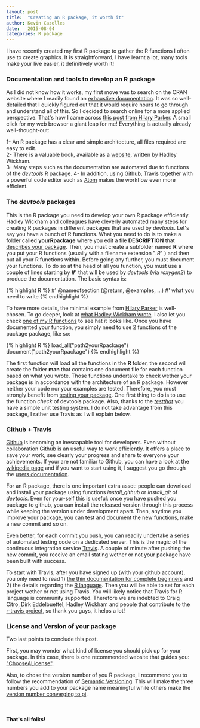 ```yaml
---
layout: post
title:  "Creating an R package, it worth it"
author: Kevin Cazelles
date:   2015-08-04
categories: R package
---
```



I have recently created my first R package to gather the R functions I often use to create graphics.
It is straightforward, I have learnt a lot, many tools make your live easier, it definitively worth it!


### Documentation and tools to develop an R package ###

As I did not know how it works, my first move was to search on the CRAN website where I readily found an [exhaustive documentation](https://cran.r-project.org/doc/manuals/r-release/R-exts.html).
It was so well-detailed that I quickly figured out that it would require hours to go through and understand all of this.
So I decided to search online for a more applied perspective. That's how I came across [this post from Hilary Parker](http://hilaryparker.com/2014/04/29/writing-an-r-package-from-scratch/).
A small click for my web browser a giant leap for me!
Everything is actually already well-thought-out:

1- An R package has a clear and simple architecture, all files required are easy to edit.  
2- There is a valuable book, available as a [website](http://r-pkgs.had.co.nz), written by Hadley Wickham.  
3- Many steps such as the documentation are automated due to functions of the [*devtools*](https://cran.r-project.org/web/packages/devtools/index.html) R package.
4- In addition, using [Github](https://github.com), [Travis](https://travis-ci.org) together with a powerful code editor such as [Atom](https://atom.io) makes the workflow even more efficient.


### The *devtools* packages ###

This is the R package you need to develop your own R package efficiently.
Hadley Wickham and colleagues have cleverly automated many steps for creating R packages in different packages that are used by *devtools*.
Let's say you have a bunch of R functions. What you need to do is to make a folder called **yourRpackage** where you edit a file **DESCRIPTION** that [describes your package](http://r-pkgs.had.co.nz/description.html).
Then, you must create a subfolder named **R** where you put your R functions (usually with a filename extension "*.R*" ) and then put all your R functions within.
Before going any further, you must document your functions.
To do so at the head of all you function, you must use a couple of lines starting by **#'** that will be used by *devtools* (via *roxygen2*) to produce the documentation. The basic syntax is:

{% highlight R %}
#' @nameofsection  (@return, @examples, ...)
#' what you need to write
{% endhighlight %}


To have more details, the minimal example from [Hilary Parker](http://hilaryparker.com/2014/04/29/writing-an-r-package-from-scratch/) is well-chosen. To go deeper, look at [what Hadley Wickham wrote](http://r-pkgs.had.co.nz/man.html). I also let you check [one of my R functions](../blogpost/article-0007/pchimage.R) to see hat it looks like. Once you have documented your function, you simply need to use 2 functions of the package package, like so:

{% highlight R %}
load_all("path2yourRpackage")   
document("path2yourRpackage")
{% endhighlight %}

The first function will load all the functions in the **R** folder, the second will create the folder **man** that contains one document file for each function based on what you wrote.
Those functions undertake to check wether your package is in accordance with the architecture of an R package. However neither your code nor your examples are tested.
Therefore, you must strongly benefit from [testing your package](http://r-pkgs.had.co.nz/check.html).
One first thing to do is to use the function *check* of devtools package.
Also, thanks to the [*testthat*](https://cran.r-project.org/web/packages/testthat/index.html) you have a simple unit testing system.
I do not take advantage from this package, I rather use Travis as I will explain below.


### Github + Travis ###

[Github](https://github.com) is becoming an inescapable tool for developers. Even without collaboration Github is an useful way to work efficiently.
It offers a place to save your work, see clearly your progress and share to everyone your achievements.
If your are not familiar to Github, you can have a look at the [wikipedia page](https://en.wikipedia.org/wiki/GitHub) and if you want to start using it, I suggest you go through the [users documentation](https://en.wikipedia.org/wiki/GitHub).

For an R package, there is one important extra asset: people can download and install your package using functions *install_github* or *install_git* of *devtools*. Even for your-self this is useful:  once you have pushed you package to github, you can install the released version through this process while keeping the version under development apart. Then, anytime you improve your package, you can test and document the new functions, make a new commit and so on.

Even better, for each commit you push, you can readily undertake a series of automated testing code on a dedicated server. This is the magic of the continuous integration service [Travis](https://travis-ci.org). A couple of minute after pushing the new commit, you receive an email stating wether or not your package have been built with success.

To start with Travis, after you have signed up (with your github account), you only need to read 1) [the thin documentation for complete beginners](http://docs.travis-ci.com/user/for-beginners) and 2) the details regarding the [R language](http://docs.travis-ci.com/user/languages/r/). Then you will be able to set for each project wether or not using Travis.
You will likely notice that Travis for R language is community supported. Therefore we are indebted to Craig Citro, Dirk Eddelbuettel, Hadley Wickham and people that contribute to the [r-travis project](https://github.com/craigcitro/r-travis), so thank you guys, it helps a lot!


### License and Version of your package ###

Two last points to conclude this post.

First, you may wonder what kind of license you should pick up for your package. In this case, there is one recommended website that guides you: ["ChooseALicense"](http://choosealicense.com).

Also, to chose the version number of you R package, I recommend you to follow the recommendation of [Semantic Versioning](http://semver.org). This will make the three numbers you add to your package name meaningful while others make the [version number converging to pi](https://en.wikipedia.org/wiki/TeX).

<br/>

#### That's all folks!

<br/>
